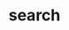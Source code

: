 ---
title: "search" # in any language you want
layout: "search" # is necessary
url: "/search"
description: "looking for something? 🪄✨"
summary: "search"
---